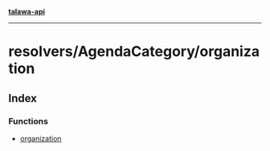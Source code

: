 [**talawa-api**](../../../README.md)

***

# resolvers/AgendaCategory/organization

## Index

### Functions

- [organization](functions/organization.md)
